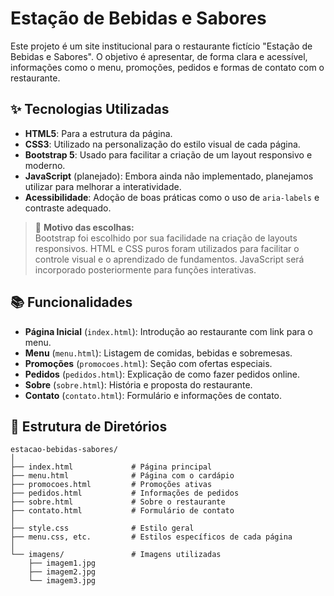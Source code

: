 # Estação de Bebidas e Sabores

Este projeto é um site institucional para o restaurante fictício "Estação de Bebidas e Sabores". O objetivo é apresentar, de forma clara e acessível, informações como o menu, promoções, pedidos e formas de contato com o restaurante.

## ✨ Tecnologias Utilizadas

- **HTML5**: Para a estrutura da página.
- **CSS3**: Utilizado na personalização do estilo visual de cada página.
- **Bootstrap 5**: Usado para facilitar a criação de um layout responsivo e moderno.
- **JavaScript** (planejado): Embora ainda não implementado, planejamos utilizar para melhorar a interatividade.
- **Acessibilidade**: Adoção de boas práticas como o uso de `aria-labels` e contraste adequado.

> 🔧 **Motivo das escolhas:**  
> Bootstrap foi escolhido por sua facilidade na criação de layouts responsivos. HTML e CSS puros foram utilizados para facilitar o controle visual e o aprendizado de fundamentos. JavaScript será incorporado posteriormente para funções interativas.

## 📚 Funcionalidades

- **Página Inicial** (`index.html`): Introdução ao restaurante com link para o menu.
- **Menu** (`menu.html`): Listagem de comidas, bebidas e sobremesas.
- **Promoções** (`promocoes.html`): Seção com ofertas especiais.
- **Pedidos** (`pedidos.html`): Explicação de como fazer pedidos online.
- **Sobre** (`sobre.html`): História e proposta do restaurante.
- **Contato** (`contato.html`): Formulário e informações de contato.

## 📂 Estrutura de Diretórios

```plaintext
estacao-bebidas-sabores/
│
├── index.html             # Página principal
├── menu.html              # Página com o cardápio
├── promocoes.html         # Promoções ativas
├── pedidos.html           # Informações de pedidos
├── sobre.html             # Sobre o restaurante
├── contato.html           # Formulário de contato
│
├── style.css              # Estilo geral
├── menu.css, etc.         # Estilos específicos de cada página
│
└── imagens/               # Imagens utilizadas
    ├── imagem1.jpg
    ├── imagem2.jpg
    └── imagem3.jpg
